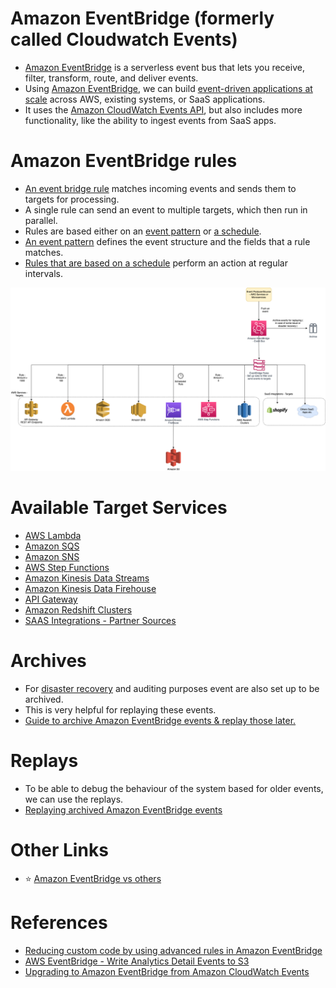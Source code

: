 
# Amazon EventBridge (formerly called Cloudwatch Events)
- [Amazon EventBridge](https://aws.amazon.com/eventbridge/) is a serverless event bus that lets you receive, filter, transform, route, and deliver events. 
- Using [Amazon EventBridge](), we can build [event-driven applications at scale](../../1_HLDDesignComponents/1_MicroServicesSOA) across AWS, existing systems, or SaaS applications.
- It uses the [Amazon CloudWatch Events API](../8_MonitoringServices/AmazonCloudWatch/Readme.md), but also includes more functionality, like the ability to ingest events from SaaS apps.

# Amazon EventBridge rules
- [An event bridge rule](https://docs.aws.amazon.com/eventbridge/latest/userguide/eb-rules.html) matches incoming events and sends them to targets for processing. 
- A single rule can send an event to multiple targets, which then run in parallel. 
- Rules are based either on an [event pattern](https://docs.aws.amazon.com/eventbridge/latest/userguide/eb-event-patterns.html) or [a schedule]((https://docs.aws.amazon.com/eventbridge/latest/userguide/eb-create-rule-schedule.html)). 
- [An event pattern](https://docs.aws.amazon.com/eventbridge/latest/userguide/eb-event-patterns.html) defines the event structure and the fields that a rule matches. 
- [Rules that are based on a schedule](https://docs.aws.amazon.com/eventbridge/latest/userguide/eb-create-rule-schedule.html) perform an action at regular intervals.

![](assests/eventbridge/EventBridge.png)

# Available Target Services
- [AWS Lambda](../3_ComputeServices/AWSLambda/Readme.md)
- [Amazon SQS](AmazonSQS/Readme.md)
- [Amazon SNS](AmazonSNS.md)
- [AWS Step Functions](../3_ComputeServices/AWSStepFunctions.md)
- [Amazon Kinesis Data Streams](../10_BigDataComponents/ETLServices/StreamProcessing/AmazonKinesis.md)
- [Amazon Kinesis Data Firehouse](../10_BigDataComponents/ETLServices/StreamProcessing/AmazonKinesis.md)
- [API Gateway](../1_NetworkingAndContentDelivery/2_ApplicationNetworking/AmazonAPIGateway/Readme.md)
- [Amazon Redshift Clusters](../10_BigDataComponents/StorageDBs/DataWarehouse/AmazonRedshift.md)
- [SAAS Integrations - Partner Sources](https://aws.amazon.com/eventbridge/integrations/)

# Archives
- For [disaster recovery](../../1_HLDDesignComponents/0_SystemGlossaries/Reliability/FaultTolerance.md) and auditing purposes event are also set up to be archived. 
- This is very helpful for replaying these events.
- [Guide to archive Amazon EventBridge events & replay those later.](https://docs.aws.amazon.com/eventbridge/latest/userguide/eb-archive-event.html)

# Replays
- To be able to debug the behaviour of the system based for older events, we can use the replays.
- [Replaying archived Amazon EventBridge events](https://docs.aws.amazon.com/eventbridge/latest/userguide/eb-replay-archived-event.html)

# Other Links
- :star: [Amazon EventBridge vs others](../../1_HLDDesignComponents/4_MessageBrokers/KafkaVsRabbitMQVsSQSVsSNS.md)

# References
- [Reducing custom code by using advanced rules in Amazon EventBridge](https://aws.amazon.com/blogs/compute/reducing-custom-code-by-using-advanced-rules-in-amazon-eventbridge/)
- [AWS EventBridge - Write Analytics Detail Events to S3](https://developer.genesys.cloud/blueprints/aws-eventbridge-analytics-detail-events-blueprint/index-tmp)
- [Upgrading to Amazon EventBridge from Amazon CloudWatch Events](https://aws.amazon.com/blogs/compute/upgrading-to-amazon-eventbridge-from-amazon-cloudwatch-events/)
